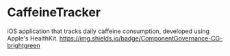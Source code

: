 # CaffeineTracker
iOS application that tracks daily caffeine consumption, developed using Apple's HealthKit.
https://img.shields.io/badge/ComponentGovernance-CG-brightgreen

